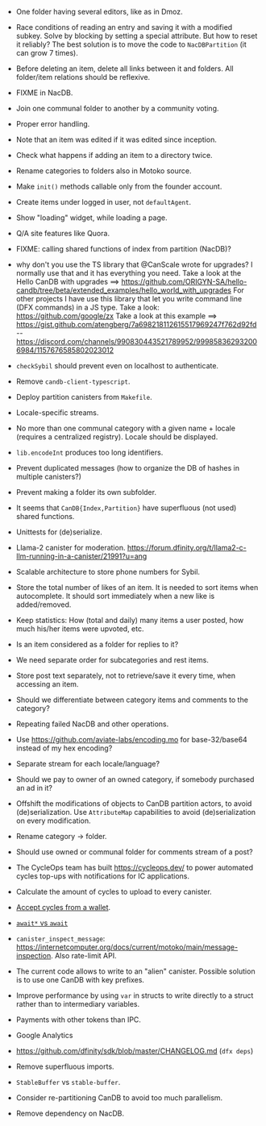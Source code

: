 - One folder having several editors, like as in Dmoz.

- Race conditions of reading an entry and saving it with a modified subkey.
  Solve by blocking by setting a special attribute.
  But how to reset it reliably?
  The best solution is to move the code to `NacDBPartition` (it can grow 7 times).

- Before deleting an item, delete all links between it and folders.
  All folder/item relations should be reflexive.

- FIXME in NacDB.

- Join one communal folder to another by a community voting.

- Proper error handling.

- Note that an item was edited if it was edited since inception.

- Check what happens if adding an item to a directory twice.

- Rename categories to folders also in Motoko source.

- Make `init()` methods callable only from the founder account.

- Create items under logged in user, not `defaultAgent`.

- Show "loading" widget, while loading a page.

- Q/A site features like Quora.

- FIXME: calling shared functions of index from partition (NacDB)?

- why don't you use the TS library that @CanScale wrote for upgrades? I normally use that and it has everything you need. Take a look at the Hello CanDB with upgrades ==> https://github.com/ORIGYN-SA/hello-candb/tree/beta/extended_examples/hello_world_with_upgrades
For other projects I have use this library that let you write command line (DFX commands) in a JS type. Take a look: https://github.com/google/zx
Take a look at this example ==> https://gist.github.com/atengberg/7a698218112615517969247f762d92fd --
https://discord.com/channels/990830443521789952/999858362932006984/1157676585802023012

- `checkSybil` should prevent even on localhost to authenticate.

- Remove `candb-client-typescript`.

- Deploy partition canisters from `Makefile`.

- Locale-specific streams.

- No more than one communal category with a given name + locale (requires a centralized registry).
  Locale should be displayed.

- `lib.encodeInt` produces too long identifiers.

- Prevent duplicated messages (how to organize the DB of hashes in multiple canisters?)

- Prevent making a folder its own subfolder.

- It seems that `CanDB{Index,Partition}` have superfluous (not used) shared functions.

- Unittests for (de)serialize.

- Llama-2 canister for moderation.
  https://forum.dfinity.org/t/llama2-c-llm-running-in-a-canister/21991?u=ang

- Scalable architecture to store phone numbers for Sybil.

- Store the total number of likes of an item. It is needed to sort items when autocomplete.
  It should sort immediately when a new like is added/removed.

- Keep statistics: How (total and daily) many items a user posted, how much his/her items were upvoted, etc.

- Is an item considered as a folder for replies to it?

- We need separate order for subcategories and rest items.

- Store post text separately, not to retrieve/save it every time, when accessing an item.

- Should we differentiate between category items and comments to the category?

- Repeating failed NacDB and other operations.

- Use https://github.com/aviate-labs/encoding.mo for base-32/base64 instead of my hex encoding?

- Separate stream for each locale/language?

- Should we pay to owner of an owned category, if somebody purchased an ad in it?

- Offshift the modifications of objects to CanDB partition actors, to avoid (de)serialization.
  Use `AttributeMap` capabilities to avoid (de)serialization on every modification.

- Rename category -> folder.

- Should use owned or communal folder for comments stream of a post?

- The CycleOps team has built https://cycleops.dev/ to power automated cycles top-ups with notifications for IC applications.

- Calculate the amount of cycles to upload to every canister.

- [Accept cycles from a wallet](https://internetcomputer.org/docs/current/developer-docs/backend/motoko/simple-cycles).

- [`await*` vs `await`](https://forum.dfinity.org/t/what-is-await-with-asterisk/19887/4)

- `canister_inspect_message`: https://internetcomputer.org/docs/current/motoko/main/message-inspection.
  Also rate-limit API.

- The current code allows to write to an "alien" canister. Possible solution is to use one CanDB with key prefixes.

- Improve performance by using `var` in structs to write directly to a struct rather than to intermediary variables.

- Payments with other tokens than IPC.

- Google Analytics

- https://github.com/dfinity/sdk/blob/master/CHANGELOG.md (`dfx deps`)

- Remove superfluous imports.

- `StableBuffer` vs `stable-buffer`.

- Consider re-partitioning CanDB to avoid too much parallelism.

- Remove dependency on NacDB.
